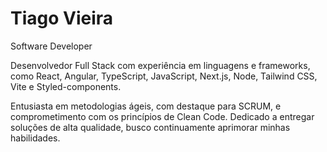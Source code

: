 # Tiago Vieira 

 Software Developer


Desenvolvedor Full Stack com experiência em linguagens e frameworks, como React, Angular, TypeScript, JavaScript, Next.js, Node, Tailwind CSS, Vite e Styled-components. 

Entusiasta em metodologias ágeis, com destaque para SCRUM, e comprometimento com os princípios de Clean Code. 
Dedicado a entregar soluções de alta qualidade, busco continuamente aprimorar minhas habilidades.

